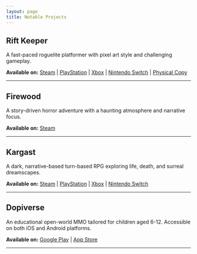 ```yaml
---
layout: page
title: Notable Projects
---
```


## **Rift Keeper**
A fast-paced roguelite platformer with pixel art style and challenging gameplay.

**Available on:** [Steam](https://store.steampowered.com/app/843360/Rift_Keeper/) | [PlayStation](https://store.playstation.com/en-us/product/UP1675-CUSA15367_00-SYPS4RIFTKEEPER0) | [Xbox](https://www.xbox.com/en-us/games/store/rift-keeper/9p8fpmcf5x1f) | [Nintendo Switch](https://www.nintendo.com/us/store/products/rift-keeper-switch/) | [Physical Copy](https://www.redartgames.com/games/271-rift-keeper-ps4-pre-order.html)

---

## **Firewood**
A story-driven horror adventure with a haunting atmosphere and narrative focus.

**Available on:** [Steam](https://store.steampowered.com/app/615180/Firewood/)

---

## **Kargast**
A dark, narrative-based turn-based RPG exploring life, death, and surreal dreamscapes.

**Available on:** [Steam](https://store.steampowered.com/app/1332730/Kargast/) | [PlayStation](https://store.playstation.com/en-us/product/UP5155-PPSA05811_00-KARGAST000000000) | [Xbox](https://www.xbox.com/en-us/games/store/kargast/9p28374jcmp6) | [Nintendo Switch](https://www.nintendo.com/us/store/products/kargast-switch/)

---

## **Dopiverse**
An educational open-world MMO tailored for children aged 6-12. Accessible on both iOS and Android platforms.

**Available on:** [Google Play](https://play.google.com/store/apps/details?id=com.dopiverse.app&hl=en) | [App Store](https://apps.apple.com/tr/app/dopiverse-play-learn/id6443942659)

---